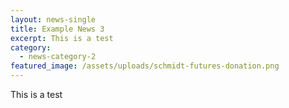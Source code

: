 ```yaml
---
layout: news-single
title: Example News 3
excerpt: This is a test
category:
  - news-category-2
featured_image: /assets/uploads/schmidt-futures-donation.png
---
```

This is a test